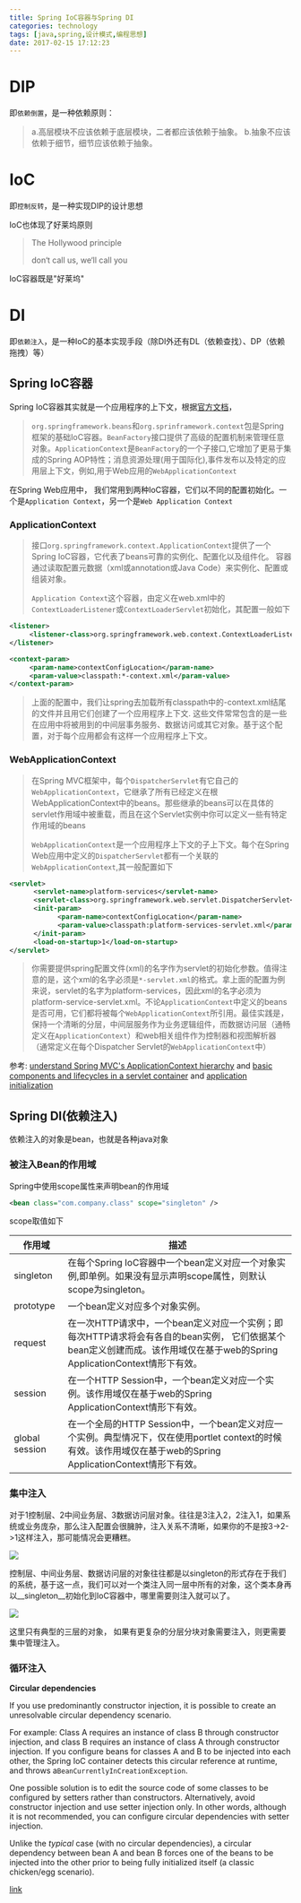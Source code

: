 ```yaml
---
title: Spring IoC容器与Spring DI
categories: technology
tags: [java,spring,设计模式,编程思想]
date: 2017-02-15 17:12:23
---
```


# DIP

即`依赖倒置`，是一种依赖原则：

> a.高层模块不应该依赖于底层模块，二者都应该依赖于抽象。
> b.抽象不应该依赖于细节，细节应该依赖于抽象。

# IoC

即`控制反转`，是一种实现DIP的设计思想

IoC也体现了好莱坞原则

> The Hollywood principle
>
> don‘t call us, we‘ll call you

IoC容器既是"好莱坞"

# DI

即`依赖注入`，是一种IoC的基本实现手段（除DI外还有DL（依赖查找）、DP（依赖拖拽）等）

## Spring IoC容器

Spring IoC容器其实就是一个应用程序的上下文，根据[官方文档](http://static.springsource.org/spring/docs/3.2.x/spring-framework-reference/html/beans.html#beans-basics)，

> `org.springframework.beans`和`org.sprinframework.context`包是Spring框架的基础IoC容器。`BeanFactory`接口提供了高级的配置机制来管理任意对象。`ApplicationContext`是`BeanFactory`的一个子接口,它增加了更易于集成的Spring AOP特性；消息资源处理(用于国际化),事件发布以及特定的应用层上下文，例如,用于Web应用的`WebApplicationContext`

在Spring Web应用中， 我们常用到两种IoC容器，它们以不同的配置初始化。一个是`Application Context`，另一个是`Web Application Context`

###  ApplicationContext

> 接口`org.springframework.context.ApplicationContext`提供了一个Spring IoC容器，它代表了beans可靠的实例化、配置化以及组件化。 容器通过读取配置元数据（xml或annotation或Java Code）来实例化、配置或组装对象。
>
> `Application Context`这个容器，由定义在web.xml中的`ContextLoaderListener`或`ContextLoaderServlet`初始化，其配置一般如下

```xml
<listener>
     <listener-class>org.springframework.web.context.ContextLoaderListener</listener-class>
</listener>

<context-param>
     <param-name>contextConfigLocation</param-name>
     <param-value>classpath:*-context.xml</param-value>
</context-param>
```

> 上面的配置中，我们让spring去加载所有classpath中的-context.xml结尾的文件并且用它们创建了一个应用程序上下文.   这些文件常常包含的是一些在应用中将被用到的中间层事务服务、数据访问或其它对象。基于这个配置，对于每个应用都会有这样一个应用程序上下文。

### WebApplicationContext

> 在Spring MVC框架中，每个`DispatcherServlet`有它自己的`WebApplicationContext`，它继承了所有已经定义在根WebApplicationContext中的beans。那些继承的beans可以在具体的servlet作用域中被重载，而且在这个Servlet实例中你可以定义一些有特定作用域的beans
>
> `WebApplicationContext`是一个应用程序上下文的子上下文。每个在Spring Web应用中定义的`DispatcherServlet`都有一个关联的`WebApplicationContext`,其一般配置如下

```xml
<servlet>
      <servlet-name>platform-services</servlet-name>
      <servlet-class>org.springframework.web.servlet.DispatcherServlet</servlet-class>
      <init-param>
            <param-name>contextConfigLocation</param-name>
            <param-value>classpath:platform-services-servlet.xml</param-value>
      </init-param>
      <load-on-startup>1</load-on-startup>
</servlet> 
```

> 你需要提供spring配置文件(xml)的名字作为servlet的初始化参数。值得注意的是，这个xml的名字必须是`*-servlet.xml`的格式。拿上面的配置为例来说，servlet的名字为platform-services，因此xml的名字必须为platform-service-servlet.xml。不论`ApplicationContext`中定义的beans是否可用，它们都将被每个`WebApplicationContext`所引用。最佳实践是，保持一个清晰的分层，中间层服务作为业务逻辑组件，而数据访问层（通畅定义在`ApplicationContext`）和web相关组件作为控制器和视图解析器（通常定义在每个Dispatcher Servlet的`WebApplicationContext`中）

参考: [understand Spring MVC's ApplicationContext hierarchy](http://static.springsource.org/spring/docs/3.0.x/spring-framework-reference/html/mvc.html#mvc-servlet) and [basic components and lifecycles in a servlet container](http://download.oracle.com/javaee/6/tutorial/doc/bnafd.html) and [application initialization](http://stackoverflow.com/questions/7746633/declaring-spring-bean-in-parent-context-vs-child-context)



## Spring DI(依赖注入)

依赖注入的对象是bean，也就是各种java对象

### 被注入Bean的作用域

Spring中使用scope属性来声明bean的作用域

```xml
<bean class="com.company.class" scope="singleton" />
```

scope取值如下

| **作用域**        | **描述**                                   |
| -------------- | ---------------------------------------- |
| singleton      | 在每个Spring IoC容器中一个bean定义对应一个对象实例,即单例。如果没有显示声明scope属性，则默认scope为singleton。 |
| prototype      | 一个bean定义对应多个对象实例。                        |
| request        | 在一次HTTP请求中，一个bean定义对应一个实例；即每次HTTP请求将会有各自的bean实例， 它们依据某个bean定义创建而成。该作用域仅在基于web的Spring ApplicationContext情形下有效。 |
| session        | 在一个HTTP Session中，一个bean定义对应一个实例。该作用域仅在基于web的Spring ApplicationContext情形下有效。 |
| global session | 在一个全局的HTTP Session中，一个bean定义对应一个实例。典型情况下，仅在使用portlet context的时候有效。该作用域仅在基于web的Spring ApplicationContext情形下有效。 |

### 集中注入

对于1控制层、2中间业务层、3数据访问层对象。往往是3注入2，2注入1，如果系统或业务庞杂，那么注入配置会很臃肿，注入关系不清晰，如果你的不是按3->2->1这样注入，那可能情况会更糟糕。

![](http://img.willowspace.cn/confused_injection.png)

控制层、中间业务层、数据访问层的对象往往都是以singleton的形式存在于我们的系统，基于这一点，我们可以对一个类注入同一层中所有的对象，这个类本身再以__singleton__初始化到IoC容器中，哪里需要则注入就可以了。

![](http://img.willowspace.cn/simple_injection.png)

这里只有典型的三层的对象， 如果有更复杂的分层分块对象需要注入，则更需要集中管理注入。

### 循环注入

**Circular dependencies**

If you use predominantly constructor injection, it is possible to create an unresolvable circular dependency scenario.

For example: Class A requires an instance of class B through constructor injection, and class B requires an instance of class A through constructor injection. If you configure beans for classes A and B to be injected into each other, the Spring IoC container detects this circular reference at runtime, and throws a`BeanCurrentlyInCreationException`.

One possible solution is to edit the source code of some classes to be configured by setters rather than constructors. Alternatively, avoid constructor injection and use setter injection only. In other words, although it is not recommended, you can configure circular dependencies with setter injection.

Unlike the *typical* case (with no circular dependencies), a circular dependency between bean A and bean B forces one of the beans to be injected into the other prior to being fully initialized itself (a classic chicken/egg scenario).

[link](https://docs.spring.io/spring/docs/3.2.x/spring-framework-reference/html/beans.html#beans-dependency-resolution)